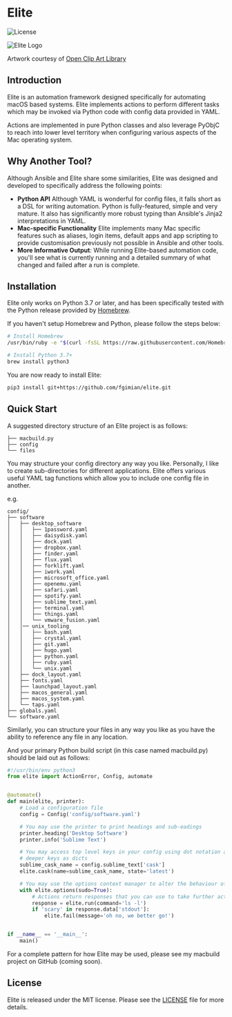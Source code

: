 # Elite

![License](https://img.shields.io/badge/license-MIT-blue.svg)

![Elite Logo](https://raw.githubusercontent.com/fgimian/elite/master/images/elite-logo.png)

Artwork courtesy of
[Open Clip Art Library](https://openclipart.org/detail/257286/cute-cartoon-butterfly)

## Introduction

Elite is an automation framework designed specifically for automating macOS based systems.
Elite implements actions to perform different tasks which may be invoked via Python code with
config data provided in YAML.

Actions are implemented in pure Python classes and also leverage PyObjC to reach into lower
level territory when configuring various aspects of the Mac operating system.

## Why Another Tool?

Although Ansible and Elite share some similarities, Elite was designed and developed to
specifically address the following points:

* **Python API** Although YAML is wonderful for config files, it falls short as a DSL for writing
  automation.  Python is fully-featured, simple and very mature.  It also has significantly more
  robust typing than Ansible's Jinja2 interpretations in YAML.
* **Mac-specific Functionality** Elite implements many Mac specific features such as aliases,
  login items, default apps and app scripting to provide customisation previously not possible in
  Ansible and other tools.
* **More Informative Output**: While running Elite-based automation code, you'll see what is
  currently running and a detailed summary of what changed and failed after a run is complete.

## Installation

Elite only works on Python 3.7 or later, and has been specifically tested with the Python release
provided by [Homebrew](https://brew.sh).

If you haven't setup Homebrew and Python, please follow the steps below:

```bash
# Install Homebrew
/usr/bin/ruby -e "$(curl -fsSL https://raw.githubusercontent.com/Homebrew/install/master/install)" < /dev/null

# Install Python 3.7+
brew install python3
```

You are now ready to install Elite:

```bash
pip3 install git+https://github.com/fgimian/elite.git
```

## Quick Start

A suggested directory structure of an Elite project is as follows:

```
├── macbuild.py
├── config
└── files
```

You may structure your config directory any way you like.  Personally, I like to create
sub-directories for different applications.  Elite offers various useful YAML tag functions which
allow you to include one config file in another.

e.g.

```
config/
├── software
│   ├── desktop_software
│   │   ├── 1password.yaml
│   │   ├── daisydisk.yaml
│   │   ├── dock.yaml
│   │   ├── dropbox.yaml
│   │   ├── finder.yaml
│   │   ├── flux.yaml
│   │   ├── forklift.yaml
│   │   ├── iwork.yaml
│   │   ├── microsoft_office.yaml
│   │   ├── openemu.yaml
│   │   ├── safari.yaml
│   │   ├── spotify.yaml
│   │   ├── sublime_text.yaml
│   │   ├── terminal.yaml
│   │   ├── things.yaml
│   │   └── vmware_fusion.yaml
│   │── unix_tooling
│   │   ├── bash.yaml
│   │   ├── crystal.yaml
│   │   ├── git.yaml
│   │   ├── hugo.yaml
│   │   ├── python.yaml
│   │   ├── ruby.yaml
│   │   └── unix.yaml
│   ├── dock_layout.yaml
│   ├── fonts.yaml
│   ├── launchpad_layout.yaml
│   ├── macos_general.yaml
│   ├── macos_system.yaml
│   └── taps.yaml
├── globals.yaml
└── software.yaml
```

Similarly, you can structure your files in any way you like as you have the ability to reference
any file in any location.

And your primary Python build script (in this case named macbuild.py) should be laid out as
follows:

```python
#!/usr/bin/env python3
from elite import ActionError, Config, automate


@automate()
def main(elite, printer):
    # Load a configuration file
    config = Config('config/software.yaml')

    # You may use the printer to print headings and sub-eadings
    printer.heading('Desktop Software')
    printer.info('Sublime Text')

    # You may access top level keys in your config using dot notation and
    # deeper keys as dicts
    sublime_cask_name = config.sublime_text['cask']
    elite.cask(name=sublime_cask_name, state='latest')

    # You may use the options context manager to alter the behaviour of actions
    with elite.options(sudo=True):
        # Actions return responses that you can use to take further action
        response = elite.run(command='ls -l')
        if 'scary' in response.data['stdout']:
            elite.fail(message='oh no, we better go!')


if __name__ == '__main__':
    main()
```

For a complete pattern for how Elite may be used, please see my macbuild project on GitHub
(coming soon).

## License

Elite is released under the MIT license.  Please see the
[LICENSE](https://github.com/fgimian/elite/blob/master/LICENSE) file for more details.
